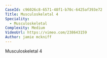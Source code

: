 ```yaml
---
CaseId: c96026c8-6571-48f1-b70c-6425af393e72
Title: Musculoskeletal 4
Speciality:
  - Musculoskeletal
Complexity: Medium
VideoUrl: https://vimeo.com/238643159
Author: jamie mckniff
---
```


<p>Musculoskeletal 4</p>